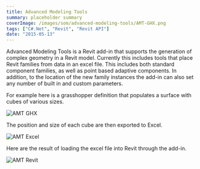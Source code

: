 ```yaml
---
title: Advanced Modeling Tools
summary: placeholder summary
coverImage: /images/som/advanced-modeling-tools/AMT-GHX.png
tags: ["C#.Net", "Revit", "Revit API"]
date: "2015-05-13"
---
```


Advanced Modeling Tools is a Revit add-in that supports the generation of complex geometry in a Revit model. Currently this includes tools that place Revit families from data in an excel file. This includes both standard component families, as well as point based adaptive components. In addition, to the location of the new family instances the add-in can also set any number of built in and custom parameters.

For example here is a grasshopper definition that populates a surface with cubes of various sizes.

![AMT GHX](/images/som/amt/AMT-GHX.png)

The position and size of each cube are then exported to Excel.

![AMT Excel](/images/som/amt/AMT-Excel.png)

Here are the result of loading the excel file into Revit through the add-in.

![AMT Revit](/images/som/amt/AMT-Revit.png)
